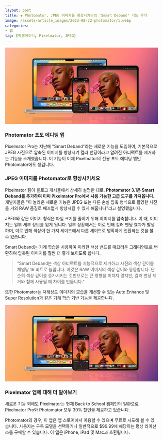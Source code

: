 ```yaml
---
layout: post  
title: ✚ Photomator, JPEG 이미지를 향상시키는의 'Smart Deband' 기능 추가
image: /assets/article_images/2023-08-22-photomator/1.webp
categories:
- 앱
tag: [픽셀메이터, Pixelmator, JPEG]
---
```


<div class="markdown-image">
<img src="/assets/article_images/2023-08-22-photomator/1.webp" alt="" align="middle"/> </div>


### Photomator 포토 에디팅 앱
Pixelmator Pro는 지난해 "Smart Deband"라는 새로운 기능을 도입하여, 기본적으로 JPEG 사진으로 압축된 이미지를 향상시켜 컬러 밴딩이라고 알려진 아티팩트를 제거하는 기능을 소개했습니다. 이 기능이 이제 Pixelmator의 전용 포토 에디팅 앱인 Photomator에도 생깁니다.

### JPEG 이미지를 Photomator로 향상시키세요
Pixelmator 팀이 블로그 게시물에서 상세히 설명한 대로, **Photomator 3.1은 Smart Deband를 추가하여 이미 Pixelmator Pro에서 사용 가능한 고급 도구를 가져옵니다.** 개발자들은 "이 놀라운 새로운 기능은 JPEG 또는 다른 손실 압축 형식으로 촬영한 사진을 거의 RAW 품질로 매끄럽게 향상시킬 수 있게 해줍니다"라고 설명했습니다.

JPEG와 같은 이미지 형식은 파일 크기를 줄이기 위해 이미지를 압축합니다. 이 때,  이미지는 일부 세부 정보를 잃게 됩니다. 일부 상황에서는 이로 인해 컬러 밴딩 효과가 발생하며, 이로 인해 색상이 한 가지 셰이드에서 다른 셰이드로 명확하게 전환되는 것을 볼 수 있습니다. 

Smart Deband는 기계 학습을 사용하여 이러한 색상 밴드를 매끄러운 그래디언트로 변환하여 압축된 이미지를 훨씬 더 좋게 보이도록 합니다.

>"Smart Deband는 색상 아티팩트를 지능적으로 제거하고 사진의 색상 깊이를 채널당 16 비트로 늘립니다. 이것은 RAW 이미지의 색상 깊이와 동등합니다. 단순히 색상 깊이를 증가시키는 것만으로는 큰 영향을 미치지 않지만, 컬러 밴딩 제거와 함께 사용될 때 차이를 만듭니다."

또한 Photomator는 저해상도 이미지의 모습을 개선할 수 있는 Auto Enhance 및 Super Resolution과 같은 기계 학습 기반 기능을 제공합니다.

<div class="markdown-image">
<img src="/assets/article_images/2023-08-22-photomator/1.webp" alt="" align="middle"/> </div>

### Pixelmator 앱에 대해 더 알아보기
새로운 기능 외에도 Pixelmator는 현재 Back to School 캠페인의 일환으로 Pixelmator Pro와 Photomator 모두 30% 할인을 제공하고 있습니다.

Photomator의 경우, 이 앱은 앱 스토어에서 이용할 수 있으며 무료로 시도해 볼 수 있습니다. 사용자는 구독 모델을 선택하거나 일반적으로 $99.99에 해당하는 평생 라이선스를 구매할 수 있습니다. 이 앱은 iPhone, iPad 및 Mac과 호환됩니다.